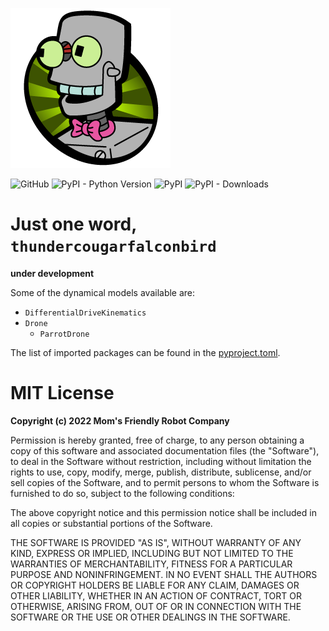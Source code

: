 ![](https://github.com/MomsFriendlyRobotCompany/thundercougarfalconbird/raw/main/pics/eddy.png)

![GitHub](https://img.shields.io/github/license/MomsFriendlyRobotCompany/thundercougarfalconbird)
![PyPI - Python Version](https://img.shields.io/pypi/pyversions/thundercougarfalconbird)
![PyPI](https://img.shields.io/pypi/v/thundercougarfalconbird)
![PyPI - Downloads](https://img.shields.io/pypi/dm/thundercougarfalconbird?color=aqua)

# Just one word, `thundercougarfalconbird`

**under development**

Some of the dynamical models available are:

- `DifferentialDriveKinematics`
- `Drone`
    - `ParrotDrone`

The list of imported packages can be found in the [pyproject.toml][toml].

# MIT License

**Copyright (c) 2022 Mom's Friendly Robot Company**

Permission is hereby granted, free of charge, to any person obtaining a copy
of this software and associated documentation files (the "Software"), to deal
in the Software without restriction, including without limitation the rights
to use, copy, modify, merge, publish, distribute, sublicense, and/or sell
copies of the Software, and to permit persons to whom the Software is
furnished to do so, subject to the following conditions:

The above copyright notice and this permission notice shall be included in all
copies or substantial portions of the Software.

THE SOFTWARE IS PROVIDED "AS IS", WITHOUT WARRANTY OF ANY KIND, EXPRESS OR
IMPLIED, INCLUDING BUT NOT LIMITED TO THE WARRANTIES OF MERCHANTABILITY,
FITNESS FOR A PARTICULAR PURPOSE AND NONINFRINGEMENT. IN NO EVENT SHALL THE
AUTHORS OR COPYRIGHT HOLDERS BE LIABLE FOR ANY CLAIM, DAMAGES OR OTHER
LIABILITY, WHETHER IN AN ACTION OF CONTRACT, TORT OR OTHERWISE, ARISING FROM,
OUT OF OR IN CONNECTION WITH THE SOFTWARE OR THE USE OR OTHER DEALINGS IN THE
SOFTWARE.

[toml]: https://github.com/MomsFriendlyRobotCompany/thundercougarfalconbird/blob/main/pyproject.toml
